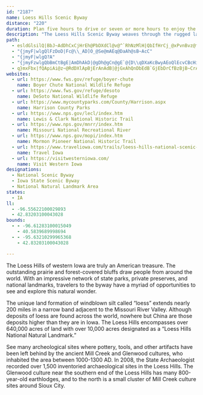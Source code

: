 ```yaml
---
id: "2187"
name: Loess Hills Scenic Byway
distance: "220"
duration: Plan five hours to drive or seven or more hours to enjoy the byway.
description: "The Loess Hills Scenic Byway weaves through the rugged landscape of windblown silt deposits along the Missouri River Valley. This unique American treasure possesses natural features found only in one other place in the world: the Yellow River Valley of China. Accordingly, the landscape supports many rare plants and animals."
path:
  - esldGlsilQ|BbJ~AdDhCxCjHrEh@PbDXdCl@v@^`RhNzMlH|QbIfHrCj_@xPvnBvz@fJnG`FvEnRrTz]xb@vFdGrCdCjH`F`r@f^|BdAlDlArFrAjZlI~MjEjJzBp]dKlzAna@r[pEfGRvFMbD]rFaBnJmDjQgJpA_AdP}MtAcAbv@sb@vX_WbE_EhGsH`pAkaBbb@sh@``B_pBjJiJhViTnLmMbGcGtKaI~BmCpFgJ`DmDfM_Lr~A}hAbCwA~KsCfCaAhFkDxDmElWk^jJoLrAkAlFgCbGyAxy@mPxN{C`F_Bja@sWzi@ed@vKmJ`Y}T|DgCbEeBhGqBzYqKzGmA`]qEvIsAjFqAhCuAhEqD`IiIlCyA~CgAtKmCvHqAvLmCdIsApGyAl[gGpEqAxBoArCqBnBuBdHmKfB_BzBeAlB[tAIzDJtE^`HArfAkAnIQvMq@vXiBbE?bEXvGRpWYhPaApCtEl@Lxs@oJvH}@rVcErc@sJ~Am@lCkBhB{AbDqDbEcDlAo@rAW\@PGv@SvAUrSkBr@YdAgAh@mANgB?q@I_AQu@{GsVUiA[mC]{J?iATyD~CmYxFms@NaCJgFi@qg@kAmx@i@yg@TuNZiMXwD|@sGt@aD|AiFxAsCnAeFbAoFh@wMnAcNxC}X|@sG~@gDxA{CfFgJvBgDbDmExEyEdOaNtK{InPcMlHeFlCuA|GqBre@wJp\kHj\iGfKkCvGgAnLkCrDg@jIc@zpASlFk@rDy@xEuBji@e_@jEsCpDsBvFgCnHgC~Bq@zIeBnHs@~Ha@fKNdM~@j`@fEfEPdH`A`AV~@ZdFxB~Aj@nARlAqY?oEI}@IiLcAkzB[i{@g@w{@g@}y@]qb@UaMy@aoAO_y@?gZcAqtAe@izBrE{KfW_q@b@_AjCcEfY}VfZqVvDoBhTeJ|BqBdTiXlAuBn@_B`@kAV_BXgCNaCI_F_Bw]YwJEeFTuOn@ey@|AmThAqJtCyQ\mAbAmBh@m@lAq@dA_@tBQvEHx@IbBg@jm@k\rTiQb@_@dBgCrAkAhBgA|HaDvCyAhN_IfKmGxAgA|BwAzAaBvEgHtBsBfNaGlGaC~E_BzCo@rC{@`a@eTfC}AlIcHbE}FhBaBfTmI~A[zJeAlAc@zAgAvCmCzIcKlXo]bF{HhMqTbFaIvH{Jz[yc@dDmFpFwHlAuB~GyJbFiFlJ_LlEuErEsDnB{Bb@_A~B}C`FwI`ImMpLiQfAsAhDuCp^cYzXmPrHaGvBsB|^sl@pc@kt@pCeF|@sCd@{Bb@eEbAsZHyED}NRoCfOwjAvAsHv[glApGuVz@gC\?lJeDfVmJxRoG~a@eHrEm@lFKnNn@jEQjAQvDu@x`@uNhFy@fYsDx@WyAcOSsGBmDJgDxAyOTcEL_FEyEi@iIkDqViAyMKsCOcM^i_@SoFe@yFgNs{@sAgJkB{JuA_KoAgKOiCg@eMG}GJkJVoG\mFdAyInC_Sb@mFJ_EBoC}@elAKsD?oMWqXFaH^mKp@{Hx@yGl@_E`B}HzBeIlJeVb@cAz@{Cf@gCNmBDmDCiRrRErAIlC_@xBOvBClFP|AVjChAfC|ArDtChBxB~u@xdArCrElAdC`MnY`FjLbItTbB~DjGbKhd@hs@rFrJhCfFtAxB~BlCnE`D|BjArVtEtB~@vBrAjApA~D`G~DjFvB~ArBz@xWzGhPrFxCrAvC|AtA`ArBtBxAxBlA~Bn@aBXeBNqCC}h@XeDXyAn@yA~@_BnHaGdAoA~@yAvD}Ix@oCN_APgC?kA[_`@?ao@DkA`@iCf@kBfAmB~BqB`DaBtAaAhAsAt@wA|@{BXeDD}Q`@yH`@{CrFq]NyB?mAOqEo@gMzOg@lNMtV?fDe@zBs@jBw@pa@oQbVoH|B{@fCkAxMoIdB}@|Ae@fBUvB?lGTbAMbBe@nB_BhAmBpEoNxAyBjA_A~HaDhD{BtJyK|CmE|IuNfAmA~B}ApJuB~Ag@lAw@dByAzFmHnBsBhQoNlGuDvDeA|HeBfFg@vHKxB_@l@YhAq@z@aAnJ{L`NoN|AeAvBq@jCVjKtDx@d@lA~@~AxBfArD~Gl_@bA~ClBjDhArAbDjCpJlE|HtCjDrBhIxHbFfFr@`Ar@dBlBxH~AtCxA~Ahb@lc@jYtQ~BXdAGxFqAfBs@hAw@vB}Cp@qDJsA@iMN{Fn@gOJyFBwQFmB~Dt@|YrDbQdC~OlBnkArO`Ez@~B~@pDpB~ChCbDrDjl@~_AvZjf@pCxCrf@xa@n{@d{@|g@cp@lBsDrAkDnA}GXaDF}C[gf@BuKIiSna@?~AEpA[jAi@|AsAlE_GlJiIzGyHbCaD|EwJrBqChAq@xBm@jHSdCg@vGkEzMsJpBiBnEeHlQeWpAgApAo@`C_@pUXlCo@lC_BxRgNvIyGdB{@v@Yt@G`i@Ehx@HxBMpBo@p@_@dV{QtA}A|@cBjQki@b@kCNcBD}ACaIHyBXoCbOwv@p@wCx@yCvC}GhAqBhGuIdAkBv@gBrGiTfD{LbAsC~@wAbAy@t@Yx@MtAAfOLv@SlAm@pB}BlGqPd@_AlAmAh@WnA[^Ct[FjB_@fAs@jAaBl@gBNeAh@oM~@_KHoCNmHCgGBoGbAOnAe@xCxR^fBxArErB`En@fAjy@|`A~B~DbCzFrD`KbExJh_@hr@lEnHt@x@hAjAbDxBbBn@pWdIbDxAnBrAvo@zj@vA|@rB`ArCr@d_@tEvEvAnC`BnAlAhM`Pji@`r@pBdCtDrDnFfErEnCd`@`TdJtE`IdCfs@zO|EzAfHxCtXhOhWzL|A\vBLnU?rBPbR@~Dj@xClApAv@bCnBry@tt@~BfCrBjDr@xAt@zBpG`VdB`Dv@x@~@p@|Al@hCXd}CXvCLhBb@hAd@jChBjDdEvLhPfXl]zcA~sArNtRnB|B`DbCxBx@zM`Cna@fIjLfCfAP~BDbCYbFeBnBe@tXoDlIsAxAe@jIsDrCs@tQwA~CGx[x@|D?nCYrTgGvBw@pFaCdT_M|G{CrPoGbCY`LUKkSJ_DNeBhAaGpHqU~A_E|AuBrT}TlHeGjDiBxEiBrFgAdIk@~@{BrEceBRcNnAamBIsM_@w^UiDy@kFsA}Fy@kEc@{FImJh@{Gb@qCrH_^|BoMHgG_@uw@EakATiFX}BXmBp@kC|@yCzL_WpCoIfJq`@tAoGn@sERmCDoCg@imBLsDv@gEbGoOvFyMxBoDdByB`AeAtKsJjt@wn@pZcXlCeD~CiF~MoVnAyBtAmBtByB~EmElM{KnDkCn_@sUdFqBvDs@rCS|DEnt@XAjO~UVlA\~AfAx@~Ax@tB^bCxBnKr@lCxAzB|BjCvpAboA`KrKpKhKfo@`n@zEvDrw@re@f[bSrRnLjA`AvUtZbd@fk@lDnDnB|@lUrHzLvCr@cExBkG|DiHjNuSl@_BZgBR{ADeEE_AY_CcAoCeAoBkDcE{BaD_A_Cw@mEyB{RsAaMO{D?alADgHHceAIctAFca@Ck{@hs@LxASnAg@bBkAn@s@`AeBv@{Bb@gCLqBC{f@V_\BwXH}DHuAl@yDZsAbAeCnByChAgAxCyBfCm@bFc@bRg@~wABna@YxCRbDfA\XdAjAlAzBtDxK|@rA~@`AhAr@lAb@dANjcB?xm@JjASfAe@jA{@nAyAlAeENaAJ_CEuUb@mEdAgDhByBx@g@r@]lC[n`@FbyA?zSJrhAYlz@?pj@QrTFlVIxQR`c@i@~CDhAV`A`@bBvAjAdBp@fCp@hHv@jG|@zBXx@b@j@zBtAzb@pLtObFzDb@fKc@jDR|\pF`^fFhB@nBUtWuJ~@WbCGzB`@`B`Ar@|@lFfJzAnBfBpArFjCfCf@p_@JxATb@Rz@v@|@~AZlALlBAvWFlCb@rCvAjEzA`C`KxJbBl@nAEvA_@lE_D~BgAxAMjGFjBXbBx@|ClCrDdEnAl@\DnABr@K~PsCbAWnAy@nAuB\_BHm@@oODiAX{A\eAh@_A~@_AnAe@h@Erd@H~OMtALrW@`f@?dAGhAWxAm@|DmCbBy@fDs@tBMrA@hT~BlADp@G|@ObAUpGeBnIyB`IwBdAY~@_@dAk@vCoBpA}@`Ak@b@OjAUtAI|HCdDCzBBx@Fp@Jt@Rj@T`@T`@RXZ~ApBh@fA`EpKf@z@`B`BhAf@bAPbg@?nQFnLMhAWpA{@`@e@xAkCNa@xpAhxAfQfStq@vx@vVpZdArBf@xAxG~]|@fCx@lAxAxAxTlLhBlAxAjAhArAfFhHNVx@l@nAf@^Z\l@N|QGtKLvQEdITfDx@lEdBlFv@`BxBxBjIvFtAbAf@p@hAxBhBtHz@dCn@z@`HjGpAtBj@lBvBlLt@dDnDtMbAzC|ClGlAbBjBlB|@fAVl@tB`ItB`GvC~GrGtRlKt_@l@|CVrBDnExBPlUdE|KD|F}BbBY~AAxn@XfHKdCm@|@e@nJkItB{@hBW`j@?j]MbCMpJ_BbCEXSvGEtYR@{BDwH@mBDyAJyAJgBd@kDHi@b@mCl@iDRmAb@sCLkAZsDHsADcBBwA?s@?iCBqDAy@AmC?a@Au@GgBCe@SwA_@gBaAqD]}@Ss@MOaH}JyL}NyIuLkHgJsBsDfGiGd@y@tAyAdSaT`LoK~CsExAyAfEmKtIkZrDcOnNmn@|J{s@xDsYv@qDbA{Bn@eAlXe^xCyCrC_BfDgAhO{CtC_@nn@Jt]I`Ql@dId@~Cp@nDzBls@dg@bDjChDfEbA`BrApCnM~]t@dAn@f@bAZz@D|@M^QpXcO`ZsHhAG~DDv@EdASr@]nLkJxEsGl@i@dBy@fDs@xCuA~IkItEsCbCgBfIaIvGsDlBeBbBsCtDwHvAiBjFiEhAq@xC{@xFeAnOkBtPSt^{BhUmE`Dc@xAA~l@fFtA@~@GhBq@bF{DzEsCdR{ItMeFhCOrBTfFdAvCXp@?tBKlMyBfDy@|BaAxNiJnA{@NGbA_@TGf@Kr@IvEUvEa@`NeDbDeAhSiFlB_@hRqBlEiAxCo@lAEzB\pWnLlD^fEFjHDzAU`BeAdA_BXy@XgAjAsKn@aCl@s@hBiB|DuC`YqVfJuM~@}@~LuGbFeCtCoBdDeDrB{ChBgDX]j@Mda@}@fb@s@|MMh@DtExAtAfAfBjC`B`FBX^pAlEjMbGfJ`I`G
  - "{jmyF|wlgQlFzDoD|Fc@\\_AD]O_@Se@mAEq@DaAh@sB~AcC"
  - "{jmyF|wlgQ?A"
  - "{jmyFzwlgQbBmCtBgE|AmDhAkD|@gDh@gCn@gE`@{D\\qDXaKcBwyAEoQlEcvCBcHiA{pAc@{Ic@aDIk`AXuR|~APjrCQbWOdw@f@fq@Jtx@ZpWB`a@Opg@Jzm@Erm@X`k@?ny@Jlo@Gjr@Wl}@?jn@e@`q@P"
  - q}mxFbx|fQApiAi@z~@RdDXlApBjErAnAdB|@jGxAhQnDbEdB`GjEbDrCfBzBjB~CrAjBn@f@~BjAvVvJfDV~bA?p@@l@Pf@Xh^n[r@`AxArDl@~Bd@lDb@vKZxC|@fCd@|@h@x@rArAdJhGxBbC`^bj@pKfMrAjBt@zAvBzLnAdErBzDdDjDtEzC~ArArArBd@dCB|IHhChBvQJt@Xt@x@x@b@LnADbI]Bdb@dEA~@K|IwB|JiA|TwBpHkAbRuBfLgA~OcArGDve@dBpXj@p[ZrDG|i@eFlC_@dRaElf@wL`KmFhA_@vMsCpUkEvZiI|UaLjLsIjKuK|@s@hBwB|CuEpLqSdAqArCgCfGkDxCsC|@oAbAqBrEmK~@gChAyDpDuJtBaDjGaInPcSxCeEjJ}OxCgEbBcBhEcHv@qBJe@BuAYsC_@kAbGuD|@w@fJiK`YcXlWcRdGyEzDmCbAg@rV{JpHkDlLcGjGcGxAo@nDq@nGm@`HGbEFbHjA|AlA~@fB^tCbAzQd@rF|Ipa@Vr@hAxB`@l@hAdAfClArFjBlFfAbG~@zHpBdALfLxEzN`CbA^vBzAdC|B~N~P|KvHvBhAv@RxJdAfTdBhJ?`DWrYoFrDmApDsBzKgKjFmDjCy@dHm@x@Q~@g@bBqA~AgCxMcWbFuIvAeBfBgAfFqAfAa@~AeAbByBvFsJfKcLdPuPbC{CrG{JfBwBlBqAhGgDzXcPt@s@fEmGfBmBjB{AlCkBxPuJ|D}AzPaF|BeA|FaEvTgMjLgDnC_AfCuA`J{Fb^mQtEmBvHwBNGDS~NspAr@oE|Ii_@h@aELmB@_Dvy@uClC_@nA]tBkAv@m@jB{BnKsQdCaD`C{BlDgC
websites:
  - url: https://www.fws.gov/refuge/boyer-chute
    name: Boyer Chute National Wildlife Refuge
  - url: https://www.fws.gov/refuge/desoto
    name: DeSoto National Wildlife Refuge
  - url: https://www.mycountyparks.com/County/Harrison.aspx
    name: Harrison County Parks
  - url: https://www.nps.gov/lecl/index.htm
    name: Lewis & Clark National Historic Trail
  - url: https://www.nps.gov/mnrr/index.htm
    name: Missouri National Recreational River
  - url: https://www.nps.gov/mopi/index.htm
    name: Mormon Pioneer National Historic Trail
  - url: https://www.traveliowa.com/trails/loess-hills-national-scenic-byway/10/
    name: Travel Iowa
  - url: https://visitwesterniowa.com/
    name: Visit Western Iowa
designations:
  - National Scenic Byway
  - Iowa State Scenic Byway
  - National Natural Landmark Area
states:
  - IA
ll:
  - -96.55622100029893
  - 42.83203100043028
bounds:
  - - -96.61283100015049
    - 40.5839689998694
  - - -95.63210299965368
    - 42.83203100043028

---
```


The Loess Hills of western Iowa are truly an American treasure. The outstanding prairie and forest-covered bluffs draw people from around the world. With an impressive network of state parks, private preserves, and national landmarks, travelers to the byway have a myriad of opportunities to see and explore this natural wonder.

The unique land formation of windblown silt called “loess” extends nearly 200 miles in a narrow band adjacent to the Missouri River Valley. Although deposits of loess are found across the world, nowhere but China are those deposits higher than they are in Iowa. The Loess Hills encompasses over 640,000 acres of land with over 10,000 acres designated as a “Loess Hills National Natural Landmark.”

See many archeological sites where pottery, tools, and other artifacts have been left behind by the ancient Mill Creek and Glenwood cultures, who inhabited the area between 1000-1300 AD. In 2008, the State Archaeologist recorded over 1,500 inventoried archaeological sites in the Loess Hills. The Glenwood culture near the southern end of the Loess Hills has many 800-year-old earthlodges, and to the north is a small cluster of Mill Creek culture sites around Sioux City.
